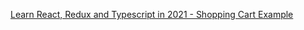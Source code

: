 [Learn React, Redux and Typescript in 2021 - Shopping Cart Example](https://www.youtube.com/watch?v=l1shxyroE4I&list=PLDrGjPCkkytsnmvgMPJBomOVx0XZ_gkCh&index=5)
